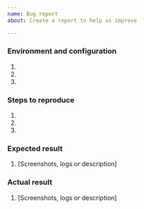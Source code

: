 ```yaml
---
name: Bug report
about: Create a report to help us improve

---
```


<!---
    Thank you for contributing to PIMGento2 (API).
    To help us process this issue we recommend that you add the following information:
	 - Information on your environment,
     - Summary of the issue,
     - Steps to reproduce,
     - Expected and actual results,
-->

### Environment and configuration
<!---
    Please provide as detailed information about your environment as possible.
    For example PIMGento2 (API) / Akeneo version, tag, HEAD, PHP & MySQL version, etc..
    Also : PIMGento2 (API) and Akeneo configuration
-->
1. 
2. 
3. 

### Steps to reproduce
<!---
    Please provide a set of clear steps to reproduce your bug.
-->
1. 
2. 
3. 

### Expected result
<!--- Tell us what should happen -->
1. [Screenshots, logs or description]

### Actual result
<!--- Tell us what happens instead -->
1. [Screenshots, logs or description]
